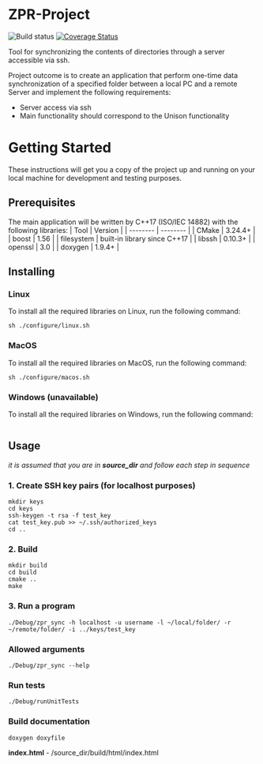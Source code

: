 # ZPR-Project
![Build status](https://github.com/PW-mates/zpr-project/actions/workflows/c-cpp.yml/badge.svg?branch=main)
[![Coverage Status](https://coveralls.io/repos/github/PW-mates/zpr-project/badge.svg?branch=main)](https://coveralls.io/github/PW-mates/zpr-project?branch=main)

Tool for synchronizing the contents of directories through a server accessible via ssh.

Project outcome is to create an application that perform one-time data synchronization of a specified folder between a local PC and a remote Server and implement the following requirements:

* Server access via ssh
* Main functionality should correspond to the Unison functionality

# Getting Started
These instructions will get you a copy of the project up and running on your local machine for development and testing purposes.
## Prerequisites
The main application will be written by C++17 (ISO/IEC 14882) with the following libraries:
| Tool | Version |
| -------- | -------- |
| CMake | 3.24.4+ |
| boost | 1.56 |
| filesystem | built-in library since C++17 |
| libssh | 0.10.3+ |
| openssl | 3.0 |
| doxygen | 1.9.4+ |

## Installing
### Linux
To install all the required libraries on Linux, run the following command:
```
sh ./configure/linux.sh
```
### MacOS
To install all the required libraries on MacOS, run the following command:
```
sh ./configure/macos.sh
```
### Windows (unavailable)
To install all the required libraries on Windows, run the following command:
```
```

## Usage
*it is assumed that you are in **source_dir** and follow each step in sequence*
### 1. Create SSH key pairs (for localhost purposes)
```
mkdir keys
cd keys
ssh-keygen -t rsa -f test_key
cat test_key.pub >> ~/.ssh/authorized_keys
cd ..
```
### 2. Build
```
mkdir build
cd build
cmake ..
make
```
### 3. Run a program
```
./Debug/zpr_sync -h localhost -u username -l ~/local/folder/ -r ~/remote/folder/ -i ../keys/test_key
```

### Allowed arguments
```
./Debug/zpr_sync --help
```
### Run tests
```
./Debug/runUnitTests
```
### Build documentation
```
doxygen doxyfile
```
**index.html** - /source_dir/build/html/index.html

